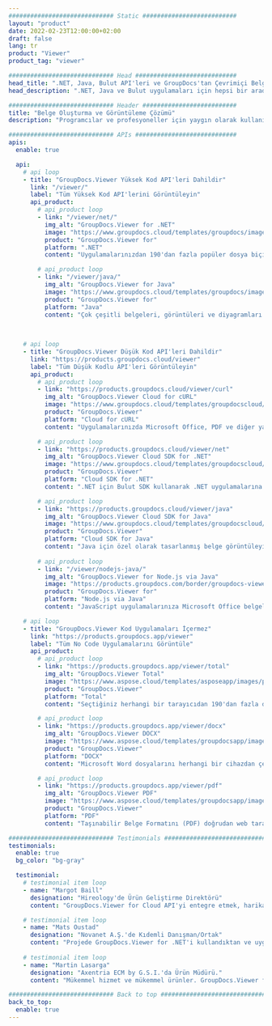 ```yaml
---
############################# Static ##########################
layout: "product"
date: 2022-02-23T12:00:00+02:00
draft: false
lang: tr
product: "Viewer"
product_tag: "viewer"

############################# Head ############################
head_title: ".NET, Java, Bulut API'leri ve GroupDocs'tan Çevrimiçi Belge Görüntüleyici Uygulamaları"
head_description: ".NET, Java ve Bulut uygulamaları için hepsi bir arada Belge Görüntüleyici Çözümü edinin. Basit sürükle ve bırak özelliğini kullanarak yaygın belge biçimlerini çevrimiçi görüntüleyin."

############################# Header ##########################
title: "Belge Oluşturma ve Görüntüleme Çözümü"
description: "Programcılar ve profesyoneller için yaygın olarak kullanılan dosya formatlarını her yerde işlemek ve görüntülemek için esnek belge görüntüleme çözümü."

############################# APIs ############################
apis:
  enable: true

  api:
    # api loop
    - title: "GroupDocs.Viewer Yüksek Kod API'leri Dahildir"
      link: "/viewer/"
      label: "Tüm Yüksek Kod API'lerini Görüntüleyin"
      api_product:
        # api_product loop
        - link: "/viewer/net/"
          img_alt: "GroupDocs.Viewer for .NET"
          image: "https://www.groupdocs.cloud/templates/groupdocs/images/product-logos/groupdocs-viewer-net.png"
          product: "GroupDocs.Viewer for"
          platform: ".NET"
          content: "Uygulamalarınızdan 190'dan fazla popüler dosya biçimini işlemek için .NET ve Mono çerçeveleri için çok biçimli belge görüntüleyici API'si."

        # api_product loop
        - link: "/viewer/java/"
          img_alt: "GroupDocs.Viewer for Java"
          image: "https://www.groupdocs.cloud/templates/groupdocs/images/product-logos/groupdocs-viewer-java.png"
          product: "GroupDocs.Viewer for"
          platform: "Java"
          content: "Çok çeşitli belgeleri, görüntüleri ve diyagramları görüntülemek için Java uygulamalarını belge görüntüleme ve işleme yetenekleriyle güçlendirin."
        
        

    # api loop
    - title: "GroupDocs.Viewer Düşük Kod API'leri Dahildir"
      link: "https://products.groupdocs.cloud/viewer"
      label: "Tüm Düşük Kodlu API'leri Görüntüleyin"
      api_product:
        # api_product loop
        - link: "https://products.groupdocs.cloud/viewer/curl"
          img_alt: "GroupDocs.Viewer Cloud for cURL"
          image: "https://www.groupdocs.cloud/templates/groupdocscloud/images/sdk/272x272/groupdocs_viewer-for-curl.png"
          product: "GroupDocs.Viewer"
          platform: "Cloud for cURL"
          content: "Uygulamalarınızda Microsoft Office, PDF ve diğer yaygın dosya biçimlerini hızla işlemek ve görüntülemek için CURL RESTful belge görüntüleyici API'si ile çalışın."

        # api_product loop
        - link: "https://products.groupdocs.cloud/viewer/net"
          img_alt: "GroupDocs.Viewer Cloud SDK for .NET"
          image: "https://www.groupdocs.cloud/templates/groupdocscloud/images/sdk/272x272/groupdocs_viewer-for-net.png"
          product: "GroupDocs.Viewer"
          platform: "Cloud SDK for .NET"
          content: ".NET için Bulut SDK kullanarak .NET uygulamalarına güçlü belge biçimleri görüntüleme özellikleri ekleyin. Belgeleri HTML, PDF veya görüntü olarak görüntüleyin."

        # api_product loop
        - link: "https://products.groupdocs.cloud/viewer/java"
          img_alt: "GroupDocs.Viewer Cloud SDK for Java"
          image: "https://www.groupdocs.cloud/templates/groupdocscloud/images/sdk/272x272/groupdocs_viewer-for-java.png"
          product: "GroupDocs.Viewer"
          platform: "Cloud SDK for Java"
          content: "Java için özel olarak tasarlanmış belge görüntüleyici SDK ile java uygulamalarınıza yüksek doğrulukta belge işleme özellikleri ekleyin."
        
        # api_product loop
        - link: "/viewer/nodejs-java/"
          img_alt: "GroupDocs.Viewer for Node.js via Java"
          image: "https://products.groupdocs.com/border/groupdocs-viewer-nodejs-java.svg"
          product: "GroupDocs.Viewer for"
          platform: "Node.js via Java"
          content: "JavaScript uygulamalarınıza Microsoft Office belgeleri, PDF ve resimleri gösterme yeteneği kazandırın, ilgi çekici bir kullanıcı deneyimi sunun."

    # api loop
    - title: "GroupDocs.Viewer Kod Uygulamaları İçermez" 
      link: "https://products.groupdocs.app/viewer"
      label: "Tüm No Code Uygulamalarını Görüntüle"
      api_product:
        # api_product loop
        - link: "https://products.groupdocs.app/viewer/total"
          img_alt: "GroupDocs.Viewer Total"
          image: "https://www.aspose.cloud/templates/asposeapp/images/products/logo/aspose_viewer-app.png"
          product: "GroupDocs.Viewer"
          platform: "Total"
          content: "Seçtiğiniz herhangi bir tarayıcıdan 190'dan fazla dosya formatını görüntülemek için ücretsiz çevrimiçi uygulama."

        # api_product loop
        - link: "https://products.groupdocs.app/viewer/docx"
          img_alt: "GroupDocs.Viewer DOCX"
          image: "https://www.aspose.cloud/templates/groupdocsapp/images/products/logo/groupdocs_words-app.png"
          product: "GroupDocs.Viewer"
          platform: "DOCX"
          content: "Microsoft Word dosyalarını herhangi bir cihazdan çevrimiçi olarak görüntülemek için ücretsiz web uygulaması."

        # api_product loop
        - link: "https://products.groupdocs.app/viewer/pdf"
          img_alt: "GroupDocs.Viewer PDF"
          image: "https://www.aspose.cloud/templates/groupdocsapp/images/products/logo/groupdocs_pdf-app.png"
          product: "GroupDocs.Viewer"
          platform: "PDF"
          content: "Taşınabilir Belge Formatını (PDF) doğrudan web tarayıcınızdan görüntüleyin."

############################# Testimonials ###############################
testimonials:
  enable: true
  bg_color: "bg-gray"

  testimonial:
    # testimonial item loop
    - name: "Margot Baill"
      designation: "Hireology'de Ürün Geliştirme Direktörü"
      content: "GroupDocs.Viewer for Cloud API'yi entegre etmek, harika Ruby SDK'ları sayesinde basitti. İstediğimiz şey için bizimle çalışmaya istekli çok fazla şirket yok. Bu harika bir ortaklık."

    # testimonial item loop
    - name: "Mats Oustad"
      designation: "Novanet A.Ş.'de Kıdemli Danışman/Ortak"
      content: "Projede GroupDocs.Viewer for .NET'i kullandıktan ve uyguladıktan sonra, çok iyi çalışıyor gibi görünüyor. Birçok belgeyle test ettim ve şimdiye kadar çok iyi. Ona attığım her şey güzel bir şekilde işleniyor ve bir PDF görüntüleyicide veya MS Word'de olduğu kadar iyi görünüyor."
              
    # testimonial item loop
    - name: "Martin Lasarga"
      designation: "Axentria ECM by G.S.I.'da Ürün Müdürü."
      content: "Mükemmel hizmet ve mükemmel ürünler. GroupDocs.Viewer for .NET uygulama süreci sırasında son derece yardımcı oldular ve duyarlıydılar, onları yeterince tavsiye edemezler."

############################# Back to top ###############################
back_to_top:
  enable: true
---
```

